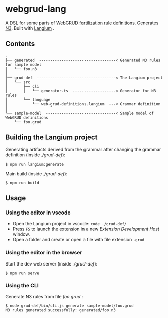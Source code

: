 # webgrud-lang

A DSL for some parts of [WebGRUD fertilization rule definitions](https://github.com/zazuko/webgrud-app/tree/master/rules). Generates [N3](https://w3c.github.io/N3/spec/). Built with [Langium](https://langium.org/) .

## Contents
```
.
├── generated  ----------------------------------< Generated N3 rules for sample model
│   └── foo.n3
│
├── grud-def  -----------------------------------< The Langium project
│   └── src
│       ├── cli
│       │   └── generator.ts  -------------------< Generator for N3 rules
│       └── language
│           └── web-grud-definitions.langium  ---< Grammar definition
│
└── sample-model  -------------------------------< Sample model of WebGRUD definitions
    └── foo.grud
```

## Building the Langium project

Generating artifacts derived from the grammar after changing the grammar definition (inside *./grud-def*):

```
$ npm run langium:generate
```

Main build (inside *./grud-def*):

```
$ npm run build
```


## Usage

### Using the editor in vscode

* Open the Langium project in vscode: `code ./grud-def/`
* Press `F5` to launch the extension in a new *Extension Development Host* window.
* Open a folder and create or open a file with file extension `.grud`

### Using the editor in the browser

Start the dev web server (inside *./grud-def*):

```
$ npm run serve
```

### Using the CLI

Generate N3 rules from file *foo.grud* :

```
$ node grud-def/bin/cli.js generate sample-model/foo.grud 
N3 rules generated successfully: generated/foo.n3
```
